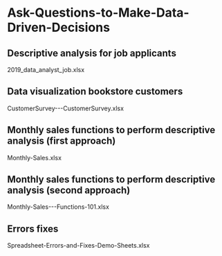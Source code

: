 # Ask-Questions-to-Make-Data-Driven-Decisions
## Descriptive analysis for job applicants
 2019_data_analyst_job.xlsx 

## Data visualization bookstore customers
 CustomerSurvey---CustomerSurvey.xlsx 

## Monthly sales functions to perform descriptive analysis (first approach)
 Monthly-Sales.xlsx
 
## Monthly sales functions to perform descriptive analysis (second approach)
 Monthly-Sales---Functions-101.xlsx 

## Errors fixes
 Spreadsheet-Errors-and-Fixes-Demo-Sheets.xlsx 

